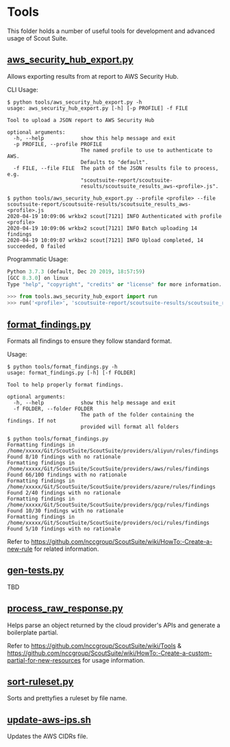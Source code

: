 # Tools

This folder holds a number of useful tools for development and advanced usage of Scout Suite.

## [aws_security_hub_export.py](https://github.com/nccgroup/ScoutSuite/blob/master/tools/aws_security_hub_export.py)

Allows exporting results from at report to AWS Security Hub.

CLI Usage:

```shell
$ python tools/aws_security_hub_export.py -h
usage: aws_security_hub_export.py [-h] [-p PROFILE] -f FILE

Tool to upload a JSON report to AWS Security Hub

optional arguments:
  -h, --help            show this help message and exit
  -p PROFILE, --profile PROFILE
                        The named profile to use to authenticate to AWS.
                        Defaults to "default".
  -f FILE, --file FILE  The path of the JSON results file to process, e.g.
                        "scoutsuite-report/scoutsuite-
                        results/scoutsuite_results_aws-<profile>.js".

$ python tools/aws_security_hub_export.py --profile <profile> --file scoutsuite-report/scoutsuite-results/scoutsuite_results_aws-<profile>.js
2020-04-19 10:09:06 wrkbx2 scout[7121] INFO Authenticated with profile <profile>
2020-04-19 10:09:06 wrkbx2 scout[7121] INFO Batch uploading 14 findings
2020-04-19 10:09:07 wrkbx2 scout[7121] INFO Upload completed, 14 succeeded, 0 failed
```

Programmatic Usage:

```python
Python 3.7.3 (default, Dec 20 2019, 18:57:59) 
[GCC 8.3.0] on linux
Type "help", "copyright", "credits" or "license" for more information.

>>> from tools.aws_security_hub_export import run
>>> run('<profile>', 'scoutsuite-report/scoutsuite-results/scoutsuite_results_aws-<profile>.js')
```

## [format_findings.py](https://github.com/nccgroup/ScoutSuite/blob/master/tools/format_findings.py)

Formats all findings to ensure they follow standard format.

Usage:

```shell
$ python tools/format_findings.py -h                                                                                 
usage: format_findings.py [-h] [-f FOLDER]

Tool to help properly format findings.

optional arguments:
  -h, --help            show this help message and exit
  -f FOLDER, --folder FOLDER
                        The path of the folder containing the findings. If not
                        provided will format all folders

$ python tools/format_findings.py   
Formatting findings in /home/xxxxx/Git/ScoutSuite/ScoutSuite/providers/aliyun/rules/findings
Found 8/10 findings with no rationale
Formatting findings in /home/xxxxx/Git/ScoutSuite/ScoutSuite/providers/aws/rules/findings
Found 66/100 findings with no rationale
Formatting findings in /home/xxxxx/Git/ScoutSuite/ScoutSuite/providers/azure/rules/findings
Found 2/40 findings with no rationale
Formatting findings in /home/xxxxx/Git/ScoutSuite/ScoutSuite/providers/gcp/rules/findings
Found 10/30 findings with no rationale
Formatting findings in /home/xxxxx/Git/ScoutSuite/ScoutSuite/providers/oci/rules/findings
Found 5/10 findings with no rationale
```

Refer to https://github.com/nccgroup/ScoutSuite/wiki/HowTo:-Create-a-new-rule for related information.

## [gen-tests.py](https://github.com/nccgroup/ScoutSuite/blob/master/tools/gen-tests.py)

TBD 

## [process_raw_response.py](https://github.com/nccgroup/ScoutSuite/blob/master/tools/process_raw_response.py)

Helps parse an object returned by the cloud provider's APIs and generate a boilerplate partial.

Refer to https://github.com/nccgroup/ScoutSuite/wiki/Tools & https://github.com/nccgroup/ScoutSuite/wiki/HowTo:-Create-a-custom-partial-for-new-resources for usage information.

## [sort-ruleset.py](https://github.com/nccgroup/ScoutSuite/blob/master/tools/sort-ruleset.py)

Sorts and prettyfies a ruleset by file name.

## [update-aws-ips.sh](https://github.com/nccgroup/ScoutSuite/blob/master/tools/update-aws-ips.sh)

Updates the AWS CIDRs file.

